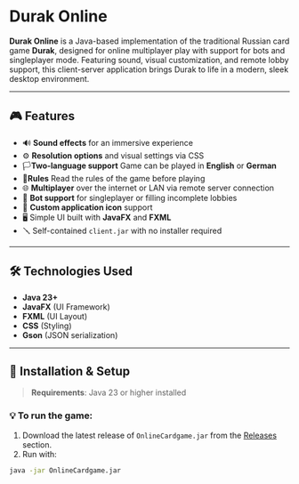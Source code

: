 # Durak Online

**Durak Online** is a Java-based implementation of the traditional Russian card game **Durak**, designed for online multiplayer play with support for bots and singleplayer mode. Featuring sound, visual customization, and remote lobby support, this client-server application brings Durak to life in a modern, sleek desktop environment.

---

## 🎮 Features

- 🔊 **Sound effects** for an immersive experience  
- ⚙️ **Resolution options** and visual settings via CSS  
- 🏳️**Two-language support** Game can be played in **English** or **German**
- 📃**Rules** Read the rules of the game before playing
- 🌐 **Multiplayer** over the internet or LAN via remote server connection  
- 🧠 **Bot support** for singleplayer or filling incomplete lobbies  
- 🎨 **Custom application icon** support 
- 🖥️ Simple UI built with **JavaFX** and **FXML**  
- 🪛 Self-contained `client.jar` with no installer required

---

## 🛠️ Technologies Used

- **Java 23+**
- **JavaFX** (UI Framework)
- **FXML** (UI Layout)
- **CSS** (Styling)
- **Gson** (JSON serialization)

---

## 🚀 Installation & Setup

> **Requirements**: Java 23 or higher installed

### 💡 To run the game:

1. Download the latest release of `OnlineCardgame.jar` from the [Releases](./releases) section.
2. Run with:

```bash
java -jar OnlineCardgame.jar

